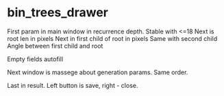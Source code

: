 # bin_trees_drawer

First param in main window in recurrence depth. Stable with <=18
Next is root len in pixels
Next in first child of root in pixels
Same with second child
Angle between first child and root

Empty fields autofill

Next window is massege about generation params. Same order.


Last in result. Left button is save, right - close.
